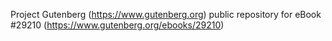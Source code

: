 Project Gutenberg (https://www.gutenberg.org) public repository for eBook #29210 (https://www.gutenberg.org/ebooks/29210)
